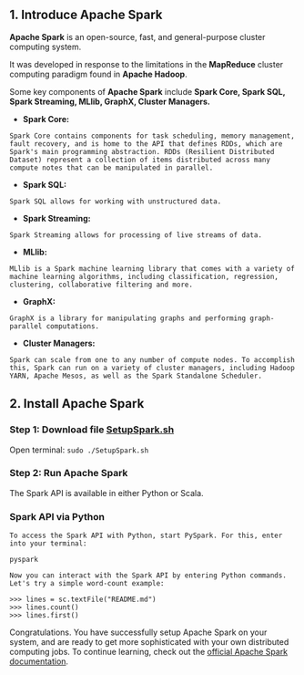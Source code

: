 ## 1. Introduce Apache Spark
**Apache Spark** is an open-source, fast, and general-purpose cluster computing system.

It was developed in response to the limitations in the **MapReduce** cluster computing paradigm found in **Apache Hadoop**.

Some key components of **Apache Spark** include **Spark Core, Spark SQL, Spark Streaming, MLlib, GraphX, Cluster Managers.**

+ **Spark Core:**

`Spark Core contains components for task scheduling, memory management, fault recovery, and is home to the API that defines RDDs, which are Spark's main programming abstraction. RDDs (Resilient Distributed Dataset) represent a collection of items distributed across many compute notes that can be manipulated in parallel. `
+ **Spark SQL:**

`Spark SQL allows for working with unstructured data.`

+ **Spark Streaming:**

`Spark Streaming allows for processing of live streams of data.`

+ **MLlib:**

`MLlib is a Spark machine learning library that comes with a variety of machine learning algorithms, including classification, regression, clustering, collaborative filtering and more.`

+ **GraphX:**

`GraphX is a library for manipulating graphs and performing graph-parallel computations.`

+ **Cluster Managers:**

`Spark can scale from one to any number of compute nodes. To accomplish this, Spark can run on a variety of cluster managers, including Hadoop YARN, Apache Mesos, as well as the Spark Standalone Scheduler.`


## 2. Install Apache Spark 

### Step 1: Download file [SetupSpark.sh](https://github.com/flightstar/Installer-Package-In-Linux/blob/master/SetupSpark.sh)

Open terminal: `sudo ./SetupSpark.sh `

### Step 2: Run Apache Spark
The Spark API is available in either Python or Scala.

### Spark API via Python
`To access the Spark API with Python, start PySpark. For this, enter into your terminal:`

```
pyspark
```

`Now you can interact with the Spark API by entering Python commands. Let's try a simple word-count example:`

```
>>> lines = sc.textFile("README.md")
>>> lines.count()
>>> lines.first()
```

Congratulations. You have successfully setup Apache Spark on your system, and are ready to get more sophisticated with your own distributed computing jobs. To continue learning, check out the [official Apache Spark documentation](http://spark.apache.org/docs/latest/quick-start.html).

